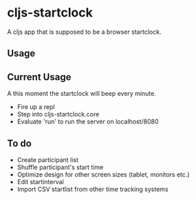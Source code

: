 # cljs-startclock

A cljs app that is supposed to be a browser startclock.

## Usage

Current Usage
--
A this moment the startclock will beep every minute.

* Fire up a repl
* Step into cljs-startclock.core
* Evaluate 'run' to run the server on localhost/8080

To do
-
* Create participant list
* Shuffle participant's start time
* Optimize design for other screen sizes (tablet, monitors etc.)
* Edit startinterval
* Import CSV startlist from other time tracking systems



